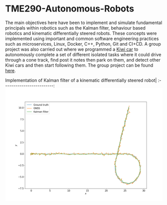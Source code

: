 # TME290-Autonomous-Robots
The main objectives here have been to implement and simulate fundamental principals within robotics such as the Kalman filter, behaviour based robotics and kinematic differentially steered robots. These concepts were implemented using important and common software engineering practices such as microservices, Linux, Docker, C++, Python, Git and CI+CD. A group project was also carried out where we programmed a [Kiwi car](https://github.com/chalmers-revere/opendlv-tutorial-kiwi) to autonomously complete a set of different isolated tasks where it could drive through a cone track, find post it notes then park on them, and detect other Kiwi cars and then start following them. The group project can be found [here](https://git.chalmers.se/courses/tme290/2023/group4).

Implementation of Kalman filter of a kinematic differentially steered robot|
:-------------------------:
![](https://github.com/erik-norlin/TME290-Autonomous-Robots/blob/main/assignment3/Assignment3_Erik_Norlin/python_kinematic/plot/plots/path_taken.png?raw=true)
